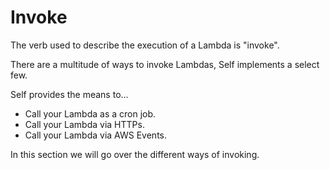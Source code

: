 # Invoke

The verb used to describe the execution of a Lambda is "invoke".

There are a multitude of ways to invoke Lambdas, Self implements a select few.

Self provides the means to...

- Call your Lambda as a cron job.
- Call your Lambda via HTTPs.
- Call your Lambda via AWS Events.

In this section we will go over the different ways of invoking.
